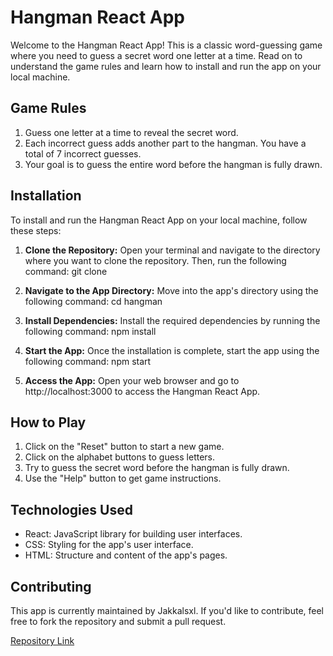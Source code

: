 # Hangman React App

Welcome to the Hangman React App! This is a classic word-guessing game where you need to guess a secret word one letter at a time. Read on to understand the game rules and learn how to install and run the app on your local machine.

## Game Rules

1. Guess one letter at a time to reveal the secret word.
2. Each incorrect guess adds another part to the hangman. You have a total of 7 incorrect guesses.
3. Your goal is to guess the entire word before the hangman is fully drawn.

## Installation

To install and run the Hangman React App on your local machine, follow these steps:

1. **Clone the Repository:**
Open your terminal and navigate to the directory where you want to clone the repository. Then, run the following command:
git clone <repository-url>

2. **Navigate to the App Directory:**
Move into the app's directory using the following command:
cd hangman

3. **Install Dependencies:**
Install the required dependencies by running the following command:
npm install

4. **Start the App:**
Once the installation is complete, start the app using the following command:
npm start

5. **Access the App:**
Open your web browser and go to http://localhost:3000 to access the Hangman React App.

## How to Play

1. Click on the "Reset" button to start a new game.
2. Click on the alphabet buttons to guess letters.
3. Try to guess the secret word before the hangman is fully drawn.
4. Use the "Help" button to get game instructions.

## Technologies Used

- React: JavaScript library for building user interfaces.
- CSS: Styling for the app's user interface.
- HTML: Structure and content of the app's pages.

## Contributing

This app is currently maintained by Jakkalsxl. If you'd like to contribute, feel free to fork the repository and submit a pull request.

[Repository Link](https://github.com/Jakkalsxl/Hangman)
